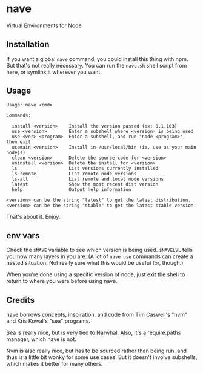 # nave

Virtual Environments for Node

## Installation

If you want a global `nave` command, you could install this thing with npm.
But that's not really necessary.  You can run the `nave.sh` shell script
from here, or symlink it wherever you want.

## Usage

    Usage: nave <cmd>

    Commands:

      install <version>    Install the version passed (ex: 0.1.103)
      use <version>        Enter a subshell where <version> is being used
      use <ver> <program>  Enter a subshell, and run "node <program>", then exit
      usemain <version>    Install in /usr/local/bin (ie, use as your main nodejs)
      clean <version>      Delete the source code for <version>
      uninstall <version>  Delete the install for <version>
      ls                   List versions currently installed
      ls-remote            List remote node versions
      ls-all               List remote and local node versions
      latest               Show the most recent dist version
      help                 Output help information

    <version> can be the string "latest" to get the latest distribution.
    <version> can be the string "stable" to get the latest stable version.

That's about it.  Enjoy.

## env vars

Check the `$NAVE` variable to see which version is being used.  `$NAVELVL` tells
you how many layers in you are.  (A lot of `nave use` commands can create a
nested situation.  Not really sure what this would be useful for, though.)

When you're done using a specific version of node, just exit the shell to return
to where you were before using nave.

## Credits

nave borrows concepts, inspiration, and code from Tim Caswell's "nvm" and Kris
Kowal's "sea" programs.

Sea is really nice, but is very tied to Narwhal.  Also, it's a require.paths
manager, which nave is not.

Nvm is also really nice, but has to be sourced rather than being run, and
thus is a little bit wonky for some use cases.  But it doesn't involve
subshells, which makes it better for many others.
